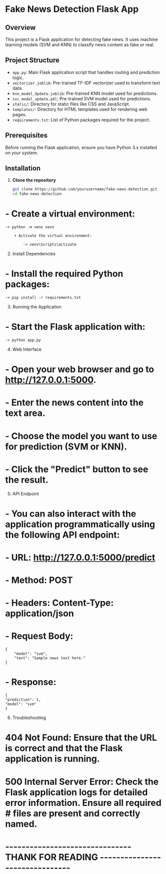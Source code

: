 # Fake News Detection Flask App

## Overview

This project is a Flask application for detecting fake news. It uses machine learning models (SVM and KNN) to classify news content as fake or real.

## Project Structure

- `app.py`: Main Flask application script that handles routing and prediction logic.
- `vectorizer.joblib`: Pre-trained TF-IDF vectorizer used to transform text data.
- `knn_model_Update.joblib`: Pre-trained KNN model used for predictions.
- `svc_model_update.pkl`: Pre-trained SVM model used for predictions.
- `static/`: Directory for static files like CSS and JavaScript.
- `templates/`: Directory for HTML templates used for rendering web pages.
- `requirements.txt`: List of Python packages required for the project.

## Prerequisites

Before running the Flask application, ensure you have Python 3.x installed on your system. 

## Installation

1. **Clone the repository**

   ```bash
   git clone https://github.com/yourusername/fake-news-detection.git
   cd fake-news-detection

#    - Create a virtual environment:

    -> python -m venv venv

        + Activate the virtual environment:

            -> venv\Scripts\activate

2. Install Dependencies

#    - Install the required Python packages:
    -> pip install -r requirements.txt
3. Running the Application

#   - Start the Flask application with:

    -> python app.py

4. Web Interface

#   - Open your web browser and go to http://127.0.0.1:5000.
#   - Enter the news content into the text area.
#   - Choose the model you want to use for prediction (SVM or KNN).
#   - Click the "Predict" button to see the result.

5. API Endpoint

#   - You can also interact with the application programmatically using the following API endpoint:
#   - URL: http://127.0.0.1:5000/predict
#   - Method: POST
#   - Headers: Content-Type: application/json
#   - Request Body:
    {
        "model": "svm",
        "text": "Sample news text here."
    }

#   - Response:
    {
    "prediction": 1,    
    "model": "svm"
    }

6. Troubleshooting

#   404 Not Found: Ensure that the URL is correct and that the Flask application is running.
#   500 Internal Server Error: Check the Flask application logs for detailed error information. Ensure all required #   files are present and correctly named.

#   ------------------------------- THANK FOR READING -------------------------------